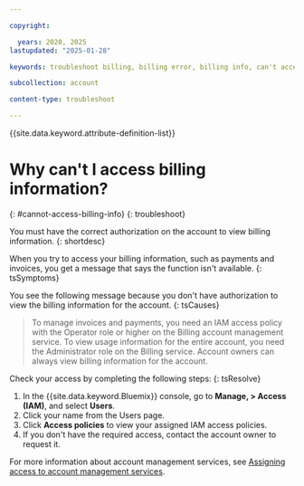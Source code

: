 ```yaml
---

copyright:

  years: 2020, 2025
lastupdated: "2025-01-28"

keywords: troubleshoot billing, billing error, billing info, can't access billing, function unavailable

subcollection: account

content-type: troubleshoot

---
```


{{site.data.keyword.attribute-definition-list}}

# Why can't I access billing information?
{: #cannot-access-billing-info}
{: troubleshoot}

You must have the correct authorization on the account to view billing information.
{: shortdesc}

When you try to access your billing information, such as payments and invoices, you get a message that says the function isn't available.
{: tsSymptoms}

You see the following message because you don't have authorization to view the billing information for the account.
{: tsCauses}

> To manage invoices and payments, you need an IAM access policy with the Operator role or higher on the Billing account management service. To view usage information for the entire account, you need the Administrator role on the Billing service. Account owners can always view billing information for the account.

Check your access by completing the following steps:
{: tsResolve}

1. In the {{site.data.keyword.Bluemix}} console, go to **Manage, > Access (IAM)**, and select **Users**.
2. Click your name from the Users page.
3. Click **Access policies** to view your assigned IAM access policies.
4. If you don't have the required access, contact the account owner to request it.

For more information about account management services, see [Assigning access to account management services](/docs/account?topic=account-account-services).
